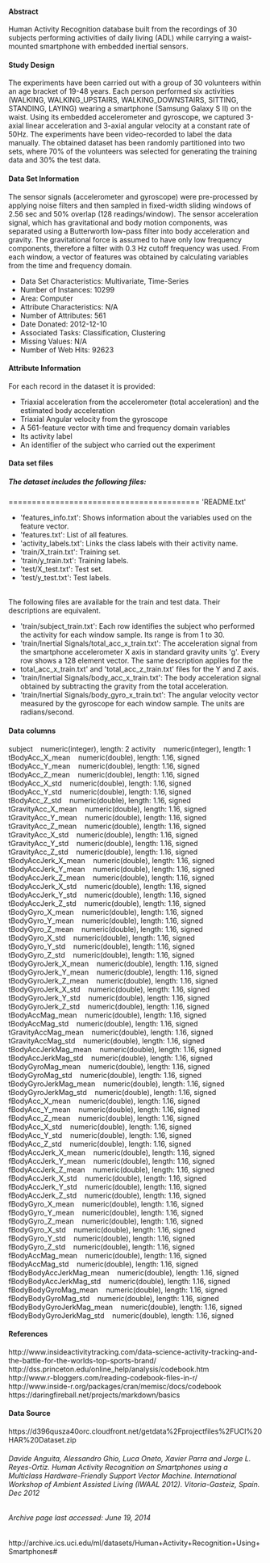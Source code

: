 <h4>Abstract</h4>
Human Activity Recognition database built from the recordings of 30 subjects performing activities of daily living (ADL) while carrying a waist-mounted smartphone with embedded inertial sensors.
	
<h4>Study Design</h4>  
The experiments have been carried out with a group of 30 volunteers within an age bracket of 19-48 years. Each person performed six activities (WALKING, WALKING_UPSTAIRS, WALKING_DOWNSTAIRS, SITTING, STANDING, LAYING) wearing a smartphone (Samsung Galaxy S II) on the waist. Using its embedded accelerometer and gyroscope, we captured 3-axial linear acceleration and 3-axial angular velocity at a constant rate of 50Hz. The experiments have been video-recorded to label the data manually. The obtained dataset has been randomly partitioned into two sets, where 70% of the volunteers was selected for generating the training data and 30% the test data.

<h4>Data Set Information</h4>
The sensor signals (accelerometer and gyroscope) were pre-processed by applying noise filters and then sampled in fixed-width sliding windows of 2.56 sec and 50% overlap (128 readings/window). The sensor acceleration signal, which has gravitational and body motion components, was separated using a Butterworth low-pass filter into body acceleration and gravity. The gravitational force is assumed to have only low frequency components, therefore a filter with 0.3 Hz cutoff frequency was used. From each window, a vector of features was obtained by calculating variables from the time and frequency domain.

<ul>
<li>Data Set Characteristics: Multivariate, Time-Series</li>
<li>Number of Instances: 10299</li>
<li>Area: Computer</li>
<li>Attribute Characteristics: N/A</li>
<li>Number of Attributes: 561</li>
<li>Date Donated: 2012-12-10</li>
<li>Associated Tasks: Classification, Clustering</li>
<li>Missing Values: N/A</li>
<li>Number of Web Hits: 92623</li>
</ul>

<h4/>Attribute Information</h4>
For each record in the dataset it is provided:
<ul>
<li>Triaxial acceleration from the accelerometer (total acceleration) and the estimated body acceleration</li>
<li>Triaxial Angular velocity from the gyroscope</li>
<li>A 561-feature vector with time and frequency domain variables</li>
<li>Its activity label</li>
<li>An identifier of the subject who carried out the experiment</li>
</ul>


<h4>Data set files</h4>
<h5>The dataset includes the following files:</h5>
=========================================
'README.txt'  
<ul>
<li>'features_info.txt': Shows information about the variables used on the feature vector.</li>
<li>'features.txt': List of all features.</li>
<li>'activity_labels.txt': Links the class labels with their activity name.</li>
<li>'train/X_train.txt': Training set.</li>
<li>'train/y_train.txt': Training labels.</li>
<li>'test/X_test.txt': Test set.</li>
<li>'test/y_test.txt': Test labels.</li>
</ul>
<br/>The following files are available for the train and test data. Their descriptions are equivalent.<br/>
<ul>
<li>'train/subject_train.txt': Each row identifies the subject who performed the activity for each window sample. Its range is from 1 to 30.</li> 
<li>'train/Inertial Signals/total_acc_x_train.txt': The acceleration signal from the smartphone accelerometer X axis in standard gravity units 'g'. Every row shows a 128 element vector. The same description applies for the <li>total_acc_x_train.txt' and 'total_acc_z_train.txt' files for the Y and Z axis.</li> 
<li>'train/Inertial Signals/body_acc_x_train.txt': The body acceleration signal obtained by subtracting the gravity from the total acceleration.</li> 
<li>'train/Inertial Signals/body_gyro_x_train.txt': The angular velocity vector measured by the gyroscope for each window sample. The units are radians/second.</li>
</ul>


<h4>Data columns</h4>  
 subject&nbsp;&nbsp;&nbsp;&nbsp;numeric(integer), length: 2  
 activity&nbsp;&nbsp;&nbsp;&nbsp;numeric(integer), length: 1  
 tBodyAcc_X_mean&nbsp;&nbsp;&nbsp;&nbsp;numeric(double), length: 1.16, signed  
 tBodyAcc_Y_mean&nbsp;&nbsp;&nbsp;&nbsp;numeric(double), length: 1.16, signed  
 tBodyAcc_Z_mean&nbsp;&nbsp;&nbsp;&nbsp;numeric(double), length: 1.16, signed  
 tBodyAcc_X_std&nbsp;&nbsp;&nbsp;&nbsp;numeric(double), length: 1.16, signed  
 tBodyAcc_Y_std&nbsp;&nbsp;&nbsp;&nbsp;numeric(double), length: 1.16, signed  
 tBodyAcc_Z_std&nbsp;&nbsp;&nbsp;&nbsp;numeric(double), length: 1.16, signed  
 tGravityAcc_X_mean&nbsp;&nbsp;&nbsp;&nbsp;numeric(double), length: 1.16, signed  
 tGravityAcc_Y_mean&nbsp;&nbsp;&nbsp;&nbsp;numeric(double), length: 1.16, signed  
 tGravityAcc_Z_mean&nbsp;&nbsp;&nbsp;&nbsp;numeric(double), length: 1.16, signed  
 tGravityAcc_X_std&nbsp;&nbsp;&nbsp;&nbsp;numeric(double), length: 1.16, signed  
 tGravityAcc_Y_std&nbsp;&nbsp;&nbsp;&nbsp;numeric(double), length: 1.16, signed  
 tGravityAcc_Z_std&nbsp;&nbsp;&nbsp;&nbsp;numeric(double), length: 1.16, signed  
 tBodyAccJerk_X_mean&nbsp;&nbsp;&nbsp;&nbsp;numeric(double), length: 1.16, signed  
 tBodyAccJerk_Y_mean&nbsp;&nbsp;&nbsp;&nbsp;numeric(double), length: 1.16, signed  
 tBodyAccJerk_Z_mean&nbsp;&nbsp;&nbsp;&nbsp;numeric(double), length: 1.16, signed  
 tBodyAccJerk_X_std&nbsp;&nbsp;&nbsp;&nbsp;numeric(double), length: 1.16, signed  
 tBodyAccJerk_Y_std&nbsp;&nbsp;&nbsp;&nbsp;numeric(double), length: 1.16, signed  
 tBodyAccJerk_Z_std&nbsp;&nbsp;&nbsp;&nbsp;numeric(double), length: 1.16, signed  
 tBodyGyro_X_mean&nbsp;&nbsp;&nbsp;&nbsp;numeric(double), length: 1.16, signed  
 tBodyGyro_Y_mean&nbsp;&nbsp;&nbsp;&nbsp;numeric(double), length: 1.16, signed  
 tBodyGyro_Z_mean&nbsp;&nbsp;&nbsp;&nbsp;numeric(double), length: 1.16, signed  
 tBodyGyro_X_std&nbsp;&nbsp;&nbsp;&nbsp;numeric(double), length: 1.16, signed  
 tBodyGyro_Y_std&nbsp;&nbsp;&nbsp;&nbsp;numeric(double), length: 1.16, signed   
 tBodyGyro_Z_std&nbsp;&nbsp;&nbsp;&nbsp;numeric(double), length: 1.16, signed  
 tBodyGyroJerk_X_mean&nbsp;&nbsp;&nbsp;&nbsp;numeric(double), length: 1.16, signed    
 tBodyGyroJerk_Y_mean&nbsp;&nbsp;&nbsp;&nbsp;numeric(double), length: 1.16, signed  
 tBodyGyroJerk_Z_mean&nbsp;&nbsp;&nbsp;&nbsp;numeric(double), length: 1.16, signed  
 tBodyGyroJerk_X_std&nbsp;&nbsp;&nbsp;&nbsp;numeric(double), length: 1.16, signed    
 tBodyGyroJerk_Y_std&nbsp;&nbsp;&nbsp;&nbsp;numeric(double), length: 1.16, signed  
 tBodyGyroJerk_Z_std&nbsp;&nbsp;&nbsp;&nbsp;numeric(double), length: 1.16, signed  
 tBodyAccMag_mean&nbsp;&nbsp;&nbsp;&nbsp;numeric(double), length: 1.16, signed  
 tBodyAccMag_std&nbsp;&nbsp;&nbsp;&nbsp;numeric(double), length: 1.16, signed  
 tGravityAccMag_mean&nbsp;&nbsp;&nbsp;&nbsp;numeric(double), length: 1.16, signed  
 tGravityAccMag_std&nbsp;&nbsp;&nbsp;&nbsp;numeric(double), length: 1.16, signed  
 tBodyAccJerkMag_mean&nbsp;&nbsp;&nbsp;&nbsp;numeric(double), length: 1.16, signed  
 tBodyAccJerkMag_std&nbsp;&nbsp;&nbsp;&nbsp;numeric(double), length: 1.16, signed  
 tBodyGyroMag_mean&nbsp;&nbsp;&nbsp;&nbsp;numeric(double), length: 1.16, signed  
 tBodyGyroMag_std&nbsp;&nbsp;&nbsp;&nbsp;numeric(double), length: 1.16, signed  
 tBodyGyroJerkMag_mean&nbsp;&nbsp;&nbsp;&nbsp;numeric(double), length: 1.16, signed  
 tBodyGyroJerkMag_std&nbsp;&nbsp;&nbsp;&nbsp;numeric(double), length: 1.16, signed  
 fBodyAcc_X_mean&nbsp;&nbsp;&nbsp;&nbsp;numeric(double),  length: 1.16, signed  
 fBodyAcc_Y_mean&nbsp;&nbsp;&nbsp;&nbsp;numeric(double),  length: 1.16, signed  
 fBodyAcc_Z_mean&nbsp;&nbsp;&nbsp;&nbsp;numeric(double),  length: 1.16, signed  
 fBodyAcc_X_std&nbsp;&nbsp;&nbsp;&nbsp;numeric(double),  length: 1.16, signed  
 fBodyAcc_Y_std&nbsp;&nbsp;&nbsp;&nbsp;numeric(double),  length: 1.16, signed  
 fBodyAcc_Z_std&nbsp;&nbsp;&nbsp;&nbsp;numeric(double),  length: 1.16, signed  
 fBodyAccJerk_X_mean&nbsp;&nbsp;&nbsp;&nbsp;numeric(double),  length: 1.16, signed  
 fBodyAccJerk_Y_mean&nbsp;&nbsp;&nbsp;&nbsp;numeric(double),  length: 1.16, signed  
 fBodyAccJerk_Z_mean&nbsp;&nbsp;&nbsp;&nbsp;numeric(double),  length: 1.16, signed  
 fBodyAccJerk_X_std&nbsp;&nbsp;&nbsp;&nbsp;numeric(double),  length: 1.16, signed  
 fBodyAccJerk_Y_std&nbsp;&nbsp;&nbsp;&nbsp;numeric(double),  length: 1.16, signed  
 fBodyAccJerk_Z_std&nbsp;&nbsp;&nbsp;&nbsp;numeric(double),  length: 1.16, signed  
 fBodyGyro_X_mean&nbsp;&nbsp;&nbsp;&nbsp;numeric(double),  length: 1.16, signed  
 fBodyGyro_Y_mean&nbsp;&nbsp;&nbsp;&nbsp;numeric(double),  length: 1.16, signed  
 fBodyGyro_Z_mean&nbsp;&nbsp;&nbsp;&nbsp;numeric(double),  length: 1.16, signed  
 fBodyGyro_X_std&nbsp;&nbsp;&nbsp;&nbsp;numeric(double),  length: 1.16, signed  
 fBodyGyro_Y_std&nbsp;&nbsp;&nbsp;&nbsp;numeric(double),  length: 1.16, signed  
 fBodyGyro_Z_std&nbsp;&nbsp;&nbsp;&nbsp;numeric(double),  length: 1.16, signed  
 fBodyAccMag_mean&nbsp;&nbsp;&nbsp;&nbsp;numeric(double),  length: 1.16, signed  
 fBodyAccMag_std&nbsp;&nbsp;&nbsp;&nbsp;numeric(double),  length: 1.16, signed  
 fBodyBodyAccJerkMag_mean&nbsp;&nbsp;&nbsp;&nbsp;numeric(double),  length: 1.16, signed  
 fBodyBodyAccJerkMag_std&nbsp;&nbsp;&nbsp;&nbsp;numeric(double),  length: 1.16, signed  
 fBodyBodyGyroMag_mean&nbsp;&nbsp;&nbsp;&nbsp;numeric(double),  length: 1.16, signed  
 fBodyBodyGyroMag_std&nbsp;&nbsp;&nbsp;&nbsp;numeric(double),  length: 1.16, signed  
 fBodyBodyGyroJerkMag_mean&nbsp;&nbsp;&nbsp;&nbsp;numeric(double),  length: 1.16, signed  
 fBodyBodyGyroJerkMag_std&nbsp;&nbsp;&nbsp;&nbsp;numeric(double),  length: 1.16, signed  


<h4>References</h4>  
http://www.insideactivitytracking.com/data-science-activity-tracking-and-the-battle-for-the-worlds-top-sports-brand/<br/>
http://dss.princeton.edu/online_help/analysis/codebook.htm<br/>
http://www.r-bloggers.com/reading-codebook-files-in-r/<br/>
http://www.inside-r.org/packages/cran/memisc/docs/codebook<br/>
https://daringfireball.net/projects/markdown/basics<br/>
  
  
<h4>Data Source</h4>  
https://d396qusza40orc.cloudfront.net/getdata%2Fprojectfiles%2FUCI%20HAR%20Dataset.zip<br/>
<h6>Davide Anguita, Alessandro Ghio, Luca Oneto, Xavier Parra and Jorge L. Reyes-Ortiz. Human Activity Recognition on Smartphones using a Multiclass Hardware-Friendly Support Vector Machine. International Workshop of Ambient Assisted Living (IWAAL 2012). Vitoria-Gasteiz, Spain. Dec 2012</h6>
  
<h6>Archive page last accessed: June 19, 2014</h6>
http://archive.ics.uci.edu/ml/datasets/Human+Activity+Recognition+Using+Smartphones#<br/>
